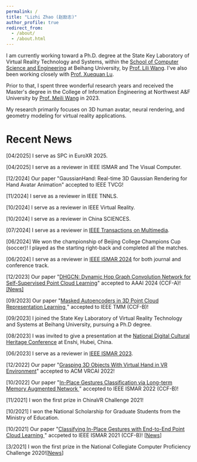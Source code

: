 ```yaml
---
permalink: /
title: "Lizhi Zhao (赵励志)"
author_profile: true
redirect_from: 
  - /about/
  - /about.html
---
```

I am currently working toward a Ph.D. degree at the State Key Laboratory of Virtual Reality Technology and Systems, within the [School of Computer Science and Engineering](https://scse.buaa.edu.cn/) at Beihang University, by [Prof. Lili Wang](https://liliwang.net/). I've also been working closely with [Prof. Xuequan Lu](http://www.xuequanlu.com/).

Prior to that, I spent three wonderful research years and received the Master's degree in the College of Information Engineering at  Northwest A&F University by [Prof. Meili Wang](https://scholar.google.com/citations?user=yNb6-d4AAAAJ) in 2023.

My research primarily focuses on 3D human avatar, neural rendering, and geometry modeling for virtual reality applications.

Recent News
======
[04/2025] I serve as SPC in EuroXR 2025. 

[04/2025] I serve as a reviewer in IEEE ISMAR and The Visual Computer. 

[12/2024] Our paper "GaussianHand: Real-time 3D Gaussian Rendering for Hand Avatar Animation" accepted to IEEE TVCG! 

[11/2024] I serve as a reviewer in IEEE TNNLS.

[10/2024] I serve as a reviewer in IEEE Virtual Reality.

[10/2024] I serve as a reviewer in China SCIENCES.

[07/2024] I serve as a reviewer in [IEEE Transactions on Multimedia](https://ieeexplore.ieee.org/).

[06/2024] We won the championship of Beijing College Champions Cup (soccer)! I played as the starting right-back and completed all the matches.

[06/2024] I serve as a reviewer in [IEEE ISMAR 2024](https://ieeeismar.org/) for both journal and conference track.

[12/2023] Our paper "[DHGCN: Dynamic Hop Graph Convolution Network for Self-Supervised Point Cloud Learning](https://ojs.aaai.org/index.php/AAAI/article/view/29185)" accepted to AAAI 2024 (CCF-A)! [[News]](https://news.nwafu.edu.cn/xnxw/ff2fa3455f1b45c4b88eb3dac044aaf4.htm)

[09/2023] Our paper "[Masked Autoencoders in 3D Point Cloud Representation Learning
](https://ieeexplore.ieee.org/abstract/document/10250984)" accepted to IEEE TMM (CCF-B)!

[09/2023] I joined the State Key Laboratory of Virtual Reality Technology and Systems at Beihang University, pursuing a Ph.D degree.

[08/2023] I was invited to give a presentation at the [National Digital Cultural Heritage Conference](https://www.csig.org.cn/48/202308/51271.html) at Enshi, Hubei, China.

[06/2023] I serve as a reviewer in [IEEE ISMAR 2023](https://ieeeismar.org/).

[12/2022] Our paper "[Grasping 3D Objects With Virtual Hand in VR Environment](https://dl.acm.org/doi/abs/10.1145/3574131.3574428)" accepted to ACM VRCAI 2022!

[10/2022] Our paper "[In-Place Gestures Classification via Long-term Memory Augmented Network
](https://ieeexplore.ieee.org/abstract/document/9995299)" accepted to IEEE ISMAR 2022 (CCF-B)!

[11/2021] I won the first prize in ChinaVR Challenge 2021!

[10/2021] I won the National Scholarship for Graduate Students from the Ministry of Education. 

[10/2021] Our paper "[Classifying In-Place Gestures with End-to-End Point Cloud Learning
](https://ieeexplore.ieee.org/abstract/document/9583828)" accpeted to IEEE ISMAR 2021 (CCF-B)! [[News](https://cie.nwafu.edu.cn/kxyj/kyjz/fcfb6fedccb4481a8317cbeac3761c6f.htm)]

[3/2021] I won the first prize in the National Collegiate Computer Proficiency Challenge 2020![[News](https://news.nwafu.edu.cn/xnxw/6ac9826c94464cacb56d7ffbc22315d9.htm)]